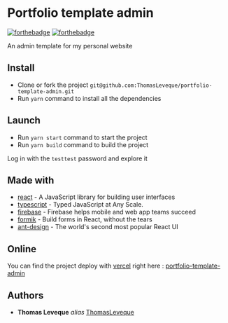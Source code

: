 # Portfolio template admin

[![forthebadge](https://forthebadge.com/images/badges/built-with-love.svg)](http://forthebadge.com) [![forthebadge](https://forthebadge.com/images/badges/made-with-javascript.svg)](http://forthebadge.com)

An admin template for my personal website

## Install

- Clone or fork the project `git@github.com:ThomasLeveque/portfolio-template-admin.git`
- Run `yarn` command to install all the dependencies

## Launch

- Run `yarn start` command to start the project
- Run `yarn build` command to build the project

Log in with the `testtest` password and explore it

## Made with

- [react](https://reactjs.org) - A JavaScript library for building user interfaces
- [typescript](https://www.typescriptlang.org) - Typed JavaScript at Any Scale.
- [firebase](https://firebase.google.com) - Firebase helps mobile and web app teams succeed
- [formik](https://formik.org/) - Build forms in React, without the tears
- [ant-design](https://ant.design/) - The world's second most popular React UI

## Online

You can find the project deploy with [vercel](https://vercel.com) right here : [portfolio-template-admin](https://portfolio-template-admin.now.sh)

## Authors

- **Thomas Leveque** _alias_ [ThomasLeveque](https://github.com/ThomasLeveque)
